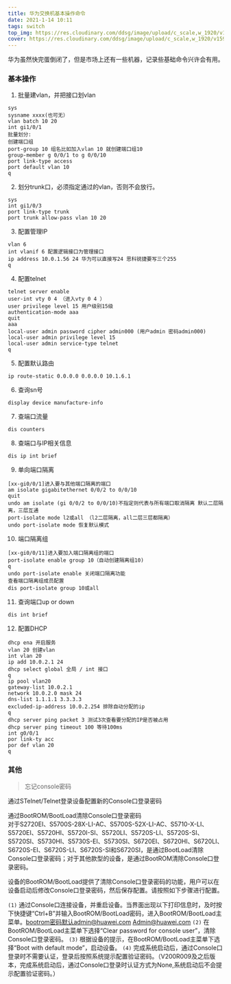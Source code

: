 ```yaml
---
title: 华为交换机基本操作命令
date: 2021-1-14 10:11
tags: switch
top_img: https://res.cloudinary.com/ddsg/image/upload/c_scale,w_1920/v1593394961/taylor-vick-M5tzZtFCOfs-unsplash_rpv2ax.jpg
cover: https://res.cloudinary.com/ddsg/image/upload/c_scale,w_1920/v1593394961/taylor-vick-M5tzZtFCOfs-unsplash_rpv2ax.jpg
---
```


华为虽然快完蛋倒闭了，但是市场上还有一些机器，记录些基础命令兴许会有用。  
### 基本操作
1. 批量建vlan，并把接口划vlan
```
sys
sysname xxxx(也可无）
vlan batch 10 20
int gi1/0/1 
批量划分: 
创建端口组
port-group 10 组名比如加入vlan 10 就创建端口组10
group-member g 0/0/1 to g 0/0/10
port link-type access
port default vlan 10
q
```
2. 划分trunk口，必须指定通过的vlan，否则不会放行。
```
sys
int gi1/0/3
port link-type trunk
port trunk allow-pass vlan 10 20
```
3. 配置管理IP
```
vlan 6
int vlanif 6 配置逻辑接口为管理接口
ip address 10.0.1.56 24 华为可以直接写24 思科锐捷要写三个255
q
```
4. 配置telnet
```
telnet server enable
user-int vty 0 4 （进入vty 0 4 ）
user privilege level 15 用户级别15级
authentication-mode aaa
quit
aaa
local-user admin password cipher admin000 (用户admin 密码admin000)
local-user admin privilege level 15
local-user admin service-type telnet
q
```
5. 配置默认路由
```
ip route-static 0.0.0.0 0.0.0.0 10.1.6.1
```
6. 查询sn号
```
display device manufacture-info
```
7. 查端口流量
```
dis counters
```
8. 查端口与IP相关信息
```
dis ip int brief
```
9. 单向端口隔离
```
[xx-gi0/0/1]进入要与其他端口隔离的端口
am isolate gigabitethernet 0/0/2 to 0/0/10
quit
undo am isolate (gi 0/0/2 to 0/0/10)不指定则代表与所有端口取消隔离 默认二层隔离，三层互通
port-isolate mode l2或all （l2二层隔离，all二层三层都隔离）
undo port-isolate mode 恢复默认模式
```
10. 端口隔离组
```
[xx-gi0/0/11]进入要加入端口隔离组的端口
port-isolate enable group 10（自动创建隔离组10)
q
undo port-isolate enable 关闭端口隔离功能
查看端口隔离组成员配置
dis port-isolate group 10或all
```
11. 查询端口up or down
```
dis int brief 
```
12. 配置DHCP
```
dhcp ena 开启服务
vlan 20 创建vlan
int vlan 20
ip add 10.0.2.1 24
dhcp select global 全局 / int 接口
q
ip pool vlan20
gateway-list 10.0.2.1
network 10.0.2.0 mask 24
dns-list 1.1.1.1 3.3.3.3
excluded-ip-address 10.0.2.254 排除自动分配的ip
q
dhcp server ping packet 3 测试3次查看要分配的IP是否被占用
dhcp server ping timeout 100 等待100ms
int g0/0/1
por link-ty acc
por def vlan 20
q
```

### 其他
> 忘记console密码  

通过STelnet/Telnet登录设备配置新的Console口登录密码

通过BootROM/BootLoad清除Console口登录密码  
对于S2720EI、S5700S-28X-LI-AC、S5700S-52X-LI-AC、S5710-X-LI、S5720EI、S5720HI、S5720I-SI、S5720LI、S5720S-LI、S5720S-SI、S5720SI、S5730HI、S5730S-EI、S5730SI、S6720EI、S6720HI、S6720LI、S6720S-EI、S6720S-LI、S6720S-SI和S6720SI，是通过BootLoad清除Console口登录密码；对于其他款型的设备，是通过BootROM清除Console口登录密码。

设备的BootROM/BootLoad提供了清除Console口登录密码的功能，用户可以在设备启动后修改Console口登录密码，然后保存配置。请按照如下步骤进行配置。  

`(1)` 通过Console口连接设备，并重启设备。当界面出现以下打印信息时，及时按下快捷键“Ctrl+B”并输入BootROM/BootLoad密码，进入BootROM/BootLoad主菜单。bootrom密码默认admin@huawei.com Admin@huawei.com
`(2)` 在BootROM/BootLoad主菜单下选择“Clear password for console user”，清除Console口登录密码。
`(3)` 根据设备的提示，在BootROM/BootLoad主菜单下选择“Boot with default mode”，启动设备。
`(4)` 完成系统启动后，通过Console口登录时不需要认证，登录后按照系统提示配置验证密码。（V200R009及之后版本，完成系统启动后，通过Console口登录时认证方式为None,系统启动后不会提示配置验证密码。）
